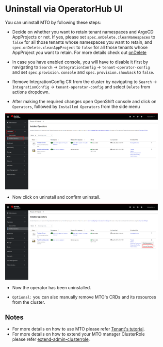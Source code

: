 # Uninstall via OperatorHub UI

You can uninstall MTO by following these steps:

* Decide on whether you want to retain tenant namespaces and ArgoCD AppProjects or not. If yes, please set `spec.onDelete.cleanNamespaces` to `false` for all those tenants whose namespaces you want to retain, and `spec.onDelete.cleanAppProject` to `false` for all those tenants whose AppProject you want to retain. For more details check out [onDelete](../../tutorials/tenant/deleting-tenant.md#retaining-tenant-namespaces-and-appproject-when-a-tenant-is-being-deleted)

* In case you have enabled console, you will have to disable it first by navigating to `Search` -> `IntegrationConfig` -> `tenant-operator-config` and set `spec.provision.console` and `spec.provision.showback` to `false`.

* Remove IntegrationConfig CR from the cluster by navigating to `Search` -> `IntegrationConfig` -> `tenant-operator-config` and select `Delete` from actions dropdown.

* After making the required changes open OpenShift console and click on `Operators`, followed by `Installed Operators` from the side menu

![image](../../images/installed-operators.png)

* Now click on uninstall and confirm uninstall.

![image](../../images/uninstall-from-ui.png)

* Now the operator has been uninstalled.

* `Optional:` you can also manually remove MTO's CRDs and its resources from the cluster.

## Notes

* For more details on how to use MTO please refer [Tenant's tutorial](../../tutorials/tenant/create-tenant.md).
* For more details on how to extend your MTO manager ClusterRole please refer [extend-admin-clusterrole](../../reference-guides/admin-clusterrole.md).
